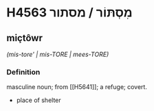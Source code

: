 # H4563 מִסְתּוֹר / מסתור

## miçtôwr

_(mis-tore' | mis-TORE | mees-TORE)_

### Definition

masculine noun; from [[H5641]]; a refuge; covert.

- place of shelter
